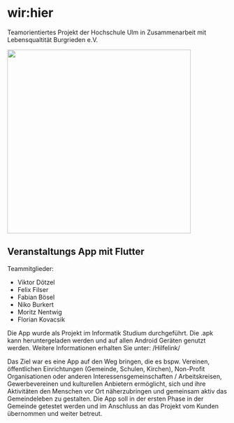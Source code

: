 # wir:hier

Teamorientiertes Projekt der Hochschule Ulm in Zusammenarbeit mit Lebensqualtität Burgrieden e.V.

<img src="https://app.lebensqualitaet-burgrieden.de/wir_hier_app_icon.png" width="420" height="420" />

## Veranstaltungs App mit Flutter

Teammitglieder:

- Viktor Dötzel
- Felix Filser
- Fabian Bösel
- Niko Burkert
- Moritz Nentwig
- Florian Kovacsik

Die App wurde als Projekt im Informatik Studium durchgeführt. Die .apk kann heruntergeladen werden und auf allen Android Geräten genutzt werden. Weitere Informationen erhalten Sie unter: /Hilfelink/

Das Ziel war es eine App auf den Weg bringen, die es bspw. Vereinen, öffentlichen Einrichtungen (Gemeinde, Schulen, Kirchen), Non-Profit Organisationen oder anderen Interessensgemeinschaften / Arbeitskreisen, Gewerbevereinen und kulturellen Anbietern ermöglicht, sich und ihre Aktivitäten den Menschen vor Ort näherzubringen und gemeinsam aktiv das Gemeindeleben zu gestalten. Die App soll in der ersten Phase in der Gemeinde getestet werden und im Anschluss an das Projekt vom Kunden übernommen und weiter betreut.
